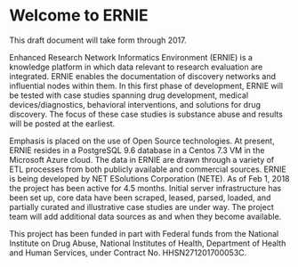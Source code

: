 # Welcome to ERNIE

This draft document will take form through 2017.

Enhanced Research Network Informatics Environment (ERNIE) is a knowledge platform in which data relevant to  research 
evaluation are integrated. ERNIE enables the documentation of discovery networks and influential nodes within them. In 
this first phase of development, ERNIE will be tested with case studies spanning drug development, medical 
devices/diagnostics, behavioral interventions, and solutions for drug discovery. The focus of these case studies is 
substance abuse and results will be posted at the earliest. 

Emphasis is placed on the use of Open Source technologies. At present, ERNIE resides in a PostgreSQL 9.6 database in a 
Centos 7.3 VM in the Microsoft Azure cloud. The data in ERNIE are drawn through a variety of ETL processes from both 
publicly available and commercial sources. ERNIE is being developed by NET ESolutions Corporation (NETE). As of 
Feb 1, 2018 the project has been active for 4.5 months. Initial server infrastructure has been set up, core data 
have been scraped, leased, parsed, loaded, and partially curated and illustrative case studies are under way. The project team will add additional data sources as and when they become available. 

This project has been funded in part  with Federal funds from the National Institute on Drug Abuse, National 
Institutes of Health, Department of Health and Human Services, under Contract No. HHSN271201700053C.
 

